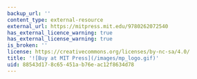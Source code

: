 ```yaml
---
backup_url: ''
content_type: external-resource
external_url: https://mitpress.mit.edu/9780262072540
has_external_licence_warning: true
has_external_license_warning: true
is_broken: ''
license: https://creativecommons.org/licenses/by-nc-sa/4.0/
title: '![Buy at MIT Press](/images/mp_logo.gif)'
uid: 88543d17-8c65-451a-b76e-ac12f8634d78
---
```

